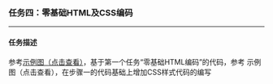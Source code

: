 ### 任务四：零基础HTML及CSS编码
----
#### 任务描述

参考<a href="http://7xrp04.com1.z0.glb.clouddn.com/task_1_5_1.jpg">示例图（点击查看）</a>，基于第一个任务“零基础HTML编码”的代码，参考 示例图（点击查看），在步骤一的代码基础上增加CSS样式代码的编写